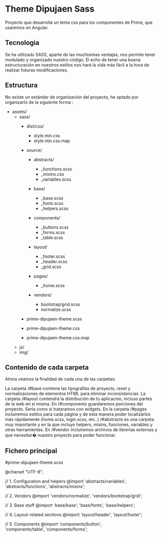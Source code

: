 # Theme Dipujaen Sass

Proyecto que desarrolla un tema css para los componentes de Prime, que usaremos en Angular.

## Tecnologia

Se ha utilizado SASS, aparte de las muchisimas ventajas, nos permite tener modulado y organizado nuestro código.
El echo de tener una buena estructuración en nuestros estilos nos hará la vida más fácil a la hora de realizar futuras modificaciones.

## Estructura

No existe un estándar de organización del proyecto, he optado por organizarlo de la siguiente forma : 

- assets/
    - sass/
        - dist/css/			
            - style.min.css
            - style.min.css.map
        - source/
            - abstracts/
                 - _functions.scss
				 - _mixins.css
                 - _variables.scss
            - base/
				 - _base.scss
                 - _fonts.scss
				 - _helpers.scss
            - components/
                 - _buttons.scss
				 - _forms.scss
				 - _table.scss
				 
            - layout/
                 - _footer.scss
                 - _header.scss
                 - _grid.scss             
            - pages/
                 - _home.scss            
            - vendors/
                 - bootstrap/grid.scss
                 - normalize.scss
                 
         
		 - prime-dipujaen-theme.scss
         - prime-dipujaen-theme.css
         - prime-dipujaen-theme.css.map
     - js/
     - img/



## Contenido de cada carpeta

Ahora veamos la finalidad de cada una de las carpetas:

La carpeta /#base contiene las tipografias de proyecto, reset y normalizaciones de elementos HTML para eliminar inconsistencias.
La carpeta /#layout contendrá la distribución de tu aplicación, incluso partes de la web en si misma.
En /#components guardaremos porciones del proyecto. Sería como si trataramos con widgets.
En la carpeta /#pages incluiremos estilos para cada página y de esta manera poder localizarlos más rápidamente (home.scss, login.scss, etc..)
/#abstracts es una carpeta muy importante y en la que incluyo helpers, mixins, funciones, variables y otras herramientas.
En /#vendor incluiremos archivos de librerías externas y que necesitar� nuestro proyecto para poder funcionar.

## Fichero principal

#prime-dipujaen-theme.scss

@charset "UTF-8";

// 1. Configuration and helpers
@import
  'abstracts/variables',
  'abstracts/functions',
  'abstracts/mixins';

// 2. Vendors
@import
  'vendors/normalize',
  'vendors/bootstrap/grid';

// 3. Base stuff
@import
  'base/base',
  'base/fonts',
  'base/helpers';
 
// 4. Layout-related sections 
@import
  'layout/header', 
  'layout/footer';
  
// 5. Components
@import 
  'components/button',  
  'components/table', 
  'components/forms';        
